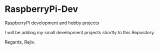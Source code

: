 # RaspberryPi-Dev
RaspberryPi development and hobby projects

I will be adding my small development projects shortly to this Repository.

Regards,
Rajiv.
